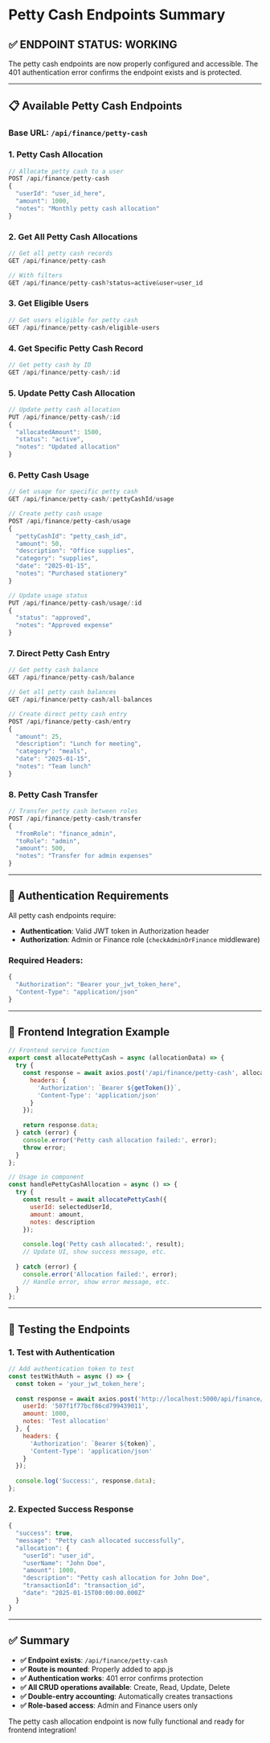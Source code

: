 # Petty Cash Endpoints Summary

## ✅ **ENDPOINT STATUS: WORKING**

The petty cash endpoints are now properly configured and accessible. The 401 authentication error confirms the endpoint exists and is protected.

---

## 📋 **Available Petty Cash Endpoints**

### **Base URL:** `/api/finance/petty-cash`

### **1. Petty Cash Allocation**
```javascript
// Allocate petty cash to a user
POST /api/finance/petty-cash
{
  "userId": "user_id_here",
  "amount": 1000,
  "notes": "Monthly petty cash allocation"
}
```

### **2. Get All Petty Cash Allocations**
```javascript
// Get all petty cash records
GET /api/finance/petty-cash

// With filters
GET /api/finance/petty-cash?status=active&user=user_id
```

### **3. Get Eligible Users**
```javascript
// Get users eligible for petty cash
GET /api/finance/petty-cash/eligible-users
```

### **4. Get Specific Petty Cash Record**
```javascript
// Get petty cash by ID
GET /api/finance/petty-cash/:id
```

### **5. Update Petty Cash Allocation**
```javascript
// Update petty cash allocation
PUT /api/finance/petty-cash/:id
{
  "allocatedAmount": 1500,
  "status": "active",
  "notes": "Updated allocation"
}
```

### **6. Petty Cash Usage**
```javascript
// Get usage for specific petty cash
GET /api/finance/petty-cash/:pettyCashId/usage

// Create petty cash usage
POST /api/finance/petty-cash/usage
{
  "pettyCashId": "petty_cash_id",
  "amount": 50,
  "description": "Office supplies",
  "category": "supplies",
  "date": "2025-01-15",
  "notes": "Purchased stationery"
}

// Update usage status
PUT /api/finance/petty-cash/usage/:id
{
  "status": "approved",
  "notes": "Approved expense"
}
```

### **7. Direct Petty Cash Entry**
```javascript
// Get petty cash balance
GET /api/finance/petty-cash/balance

// Get all petty cash balances
GET /api/finance/petty-cash/all-balances

// Create direct petty cash entry
POST /api/finance/petty-cash/entry
{
  "amount": 25,
  "description": "Lunch for meeting",
  "category": "meals",
  "date": "2025-01-15",
  "notes": "Team lunch"
}
```

### **8. Petty Cash Transfer**
```javascript
// Transfer petty cash between roles
POST /api/finance/petty-cash/transfer
{
  "fromRole": "finance_admin",
  "toRole": "admin",
  "amount": 500,
  "notes": "Transfer for admin expenses"
}
```

---

## 🔐 **Authentication Requirements**

All petty cash endpoints require:
- **Authentication**: Valid JWT token in Authorization header
- **Authorization**: Admin or Finance role (`checkAdminOrFinance` middleware)

### **Required Headers:**
```javascript
{
  "Authorization": "Bearer your_jwt_token_here",
  "Content-Type": "application/json"
}
```

---

## 📝 **Frontend Integration Example**

```javascript
// Frontend service function
export const allocatePettyCash = async (allocationData) => {
  try {
    const response = await axios.post('/api/finance/petty-cash', allocationData, {
      headers: {
        'Authorization': `Bearer ${getToken()}`,
        'Content-Type': 'application/json'
      }
    });
    
    return response.data;
  } catch (error) {
    console.error('Petty cash allocation failed:', error);
    throw error;
  }
};

// Usage in component
const handlePettyCashAllocation = async () => {
  try {
    const result = await allocatePettyCash({
      userId: selectedUserId,
      amount: amount,
      notes: description
    });
    
    console.log('Petty cash allocated:', result);
    // Update UI, show success message, etc.
    
  } catch (error) {
    console.error('Allocation failed:', error);
    // Handle error, show error message, etc.
  }
};
```

---

## 🧪 **Testing the Endpoints**

### **1. Test with Authentication**
```javascript
// Add authentication token to test
const testWithAuth = async () => {
  const token = 'your_jwt_token_here';
  
  const response = await axios.post('http://localhost:5000/api/finance/petty-cash', {
    userId: '507f1f77bcf86cd799439011',
    amount: 1000,
    notes: 'Test allocation'
  }, {
    headers: {
      'Authorization': `Bearer ${token}`,
      'Content-Type': 'application/json'
    }
  });
  
  console.log('Success:', response.data);
};
```

### **2. Expected Success Response**
```javascript
{
  "success": true,
  "message": "Petty cash allocated successfully",
  "allocation": {
    "userId": "user_id",
    "userName": "John Doe",
    "amount": 1000,
    "description": "Petty cash allocation for John Doe",
    "transactionId": "transaction_id",
    "date": "2025-01-15T00:00:00.000Z"
  }
}
```

---

## ✅ **Summary**

- **✅ Endpoint exists**: `/api/finance/petty-cash`
- **✅ Route is mounted**: Properly added to app.js
- **✅ Authentication works**: 401 error confirms protection
- **✅ All CRUD operations available**: Create, Read, Update, Delete
- **✅ Double-entry accounting**: Automatically creates transactions
- **✅ Role-based access**: Admin and Finance users only

The petty cash allocation endpoint is now fully functional and ready for frontend integration! 